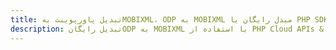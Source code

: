---title: تبدیل پاورپوینت بهMOBIXML، ODP به MOBIXML مبدل رایگان یا PHP SDKdescription: تبدیل رایگانODP به MOBIXML با استفاده از PHP Cloud APIs & SDK. همچنین اسناد Microsoft PowerPoint را در Cloud ایجاد، ویرایش و رندر کنید.---
